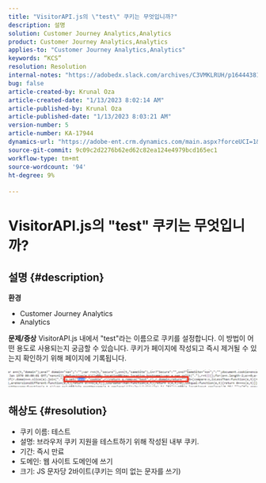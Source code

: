 ```yaml
---
title: "VisitorAPI.js의 \"test\" 쿠키는 무엇입니까?"
description: 설명
solution: Customer Journey Analytics,Analytics
product: Customer Journey Analytics,Analytics
applies-to: "Customer Journey Analytics,Analytics"
keywords: “KCS”
resolution: Resolution
internal-notes: "https://adobedx.slack.com/archives/C3VMKLRUH/p1644438152582239"
bug: false
article-created-by: Krunal Oza
article-created-date: "1/13/2023 8:02:14 AM"
article-published-by: Krunal Oza
article-published-date: "1/13/2023 8:03:21 AM"
version-number: 5
article-number: KA-17944
dynamics-url: "https://adobe-ent.crm.dynamics.com/main.aspx?forceUCI=1&pagetype=entityrecord&etn=knowledgearticle&id=0b407392-1893-ed11-aad1-6045bd006793"
source-git-commit: 9c09c2d2276b62ed62c82ea124e4979bcd165ec1
workflow-type: tm+mt
source-wordcount: '94'
ht-degree: 9%

---
```


# VisitorAPI.js의 &quot;test&quot; 쿠키는 무엇입니까?

## 설명 {#description}

<b>환경</b>
- Customer Journey Analytics
- Analytics



<b>문제/증상</b>
VisitorAPI.js 내에서 &quot;test&quot;라는 이름으로 쿠키를 설정합니다. 이 방법이 어떤 용도로 사용되는지 궁금할 수 있습니다. 쿠키가 페이지에 작성되고 즉시 제거될 수 있는지 확인하기 위해 페이지에 기록됩니다.

![](assets/___0c407392-1893-ed11-aad1-6045bd006793___.png)


## 해상도 {#resolution}


- 쿠키 이름: 테스트
- 설명: 브라우저 쿠키 지원을 테스트하기 위해 작성된 내부 쿠키.
- 기간: 즉시 만료
- 도메인: 웹 사이트 도메인에 쓰기
- 크기: JS 문자당 2바이트(쿠키는 의미 없는 문자를 쓰기)

